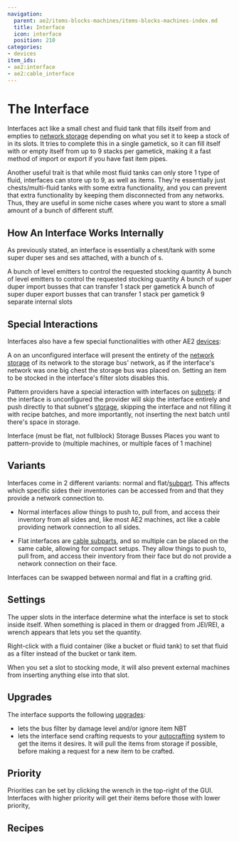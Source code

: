 ```yaml
---
navigation:
  parent: ae2/items-blocks-machines/items-blocks-machines-index.md
  title: Interface
  icon: interface
  position: 210
categories:
- devices
item_ids:
- ae2:interface
- ae2:cable_interface
---
```


# The Interface

<Row gap="20">
<BlockImage id="interface" scale="8" />
<GameScene zoom="8" background="transparent">
  <ImportStructure src="../assets/blocks/cable_interface.snbt" />
</GameScene>
</Row>

Interfaces act like a small chest and fluid tank that fills itself from and empties to [network storage](../ae2-mechanics/import-export-storage.md)
depending on what you set it to keep a stock of in its slots. It tries to complete this in a single gametick, so it can fill itself with
or empty itself from up to 9 stacks per gametick, making it a fast method of import or export if you have fast item pipes.

Another useful trait is that while most fluid tanks can only store 1 type of fluid, interfaces can store up to 9, as well as items.
They're essentially just chests/multi-fluid tanks with some extra functionality, and you can prevent that extra functionality by keeping
them disconnected from any networks.
Thus, they are useful in some niche cases where you want to store a small amount of a bunch of different stuff.

## How An Interface Works Internally

As previously stated, an interface is essentially a chest/tank with some super duper <ItemLink id="import_bus" />ses and
<ItemLink id="export_bus" />ses attached, with a bunch of <ItemLink id="level_emitter" />s.

<GameScene zoom="3" interactive={true}>
  <ImportStructure src="../assets/assemblies/interface_internals.snbt" />

  <BoxAnnotation color="#dddddd" min="1.3 0.3 1.3" max="9.7 1 1.7">
        A bunch of level emitters to control the requested stocking quantity
        <GameScene zoom="4" background="transparent">
        <ImportStructure src="../assets/blocks/level_emitter.snbt" />
        </GameScene>
  </BoxAnnotation>

  <BoxAnnotation color="#dddddd" min="1.3 4 1.3" max="9.7 4.7 1.7">
        A bunch of level emitters to control the requested stocking quantity
        <GameScene zoom="4" background="transparent">
        <ImportStructure src="../assets/blocks/level_emitter.snbt" />
        </GameScene>
  </BoxAnnotation>

  <BoxAnnotation color="#dddddd" min="1.3 1.3 1.3" max="9.7 2 1.7">
        A bunch of super duper import busses that can transfer 1 stack per gametick
        <GameScene zoom="4" background="transparent">
        <ImportStructure src="../assets/blocks/import_bus.snbt" />
        </GameScene>
  </BoxAnnotation>

  <BoxAnnotation color="#dddddd" min="1.3 3 1.3" max="9.7 3.7 1.7">
        A bunch of super duper export busses that can transfer 1 stack per gametick
        <GameScene zoom="4" background="transparent">
        <ImportStructure src="../assets/blocks/export_bus.snbt" />
        </GameScene>
  </BoxAnnotation>

  <BoxAnnotation color="#dddddd" min="1 2 1" max="10 3 2">
        9 separate internal slots
  </BoxAnnotation>

  <IsometricCamera yaw="195" pitch="15" />
</GameScene>

## Special Interactions

Interfaces also have a few special functionalities with other AE2 [devices](../ae2-mechanics/devices.md):

A <ItemLink id="storage_bus" /> on an unconfigured interface will present the entirety of the [network storage](../ae2-mechanics/import-export-storage.md)
of its network to the storage bus' network, as if the interface's network was one big chest the storage bus was placed on.
Setting an item to be stocked in the interface's filter slots disables this.

<GameScene zoom="6" interactive={true}>
  <ImportStructure src="../assets/assemblies/interface_storage.snbt" />
  <IsometricCamera yaw="195" pitch="30" />
</GameScene>

Pattern providers have a special interaction with interfaces on [subnets](../ae2-mechanics/subnetworks.md): if the interface is unconfigured
the provider will skip the interface entirely and push directly to that subnet's [storage](../ae2-mechanics/import-export-storage.md),
skipping the interface and not filling it with recipe batches, and more importantly, not inserting the next batch until there's space in storage.

<GameScene zoom="6" background="transparent">
<ImportStructure src="../assets/assemblies/provider_interface_storage.snbt" />

<BoxAnnotation color="#dddddd" min="2.7 0 1" max="3 1 2">
        Interface (must be flat, not fullblock)
  </BoxAnnotation>

<BoxAnnotation color="#dddddd" min="1 0 0" max="1.3 1 4">
        Storage Busses
  </BoxAnnotation>

<BoxAnnotation color="#dddddd" min="0 0 0" max="1 1 4">
        Places you want to pattern-provide to (multiple machines, or multiple faces of 1 machine)
  </BoxAnnotation>

<IsometricCamera yaw="185" pitch="30" />
</GameScene>

## Variants

Interfaces come in 2 different variants: normal and flat/[subpart](../ae2-mechanics/cable-subparts.md). This affects which specific sides their inventories can be accessed
from and that they provide a network connection to.

*   Normal interfaces allow things to push to, pull from, and access their inventory from all sides and, like most AE2 machines, act
    like a cable providing network connection to all sides.

*   Flat interfaces are [cable subparts](../ae2-mechanics/cable-subparts.md), and so multiple can be placed on the same cable, allowing for compact setups.
    They allow things to push to, pull from, and access their inventory from their face but do not provide a network connection on their face.

Interfaces can be swapped between normal and flat in a crafting grid.

## Settings

The upper slots in the interface determine what the interface is set to stock inside itself. When something is placed in
them or dragged from JEI/REI, a wrench appears that lets you set the quantity.

Right-click with a fluid container (like a bucket or fluid tank) to set that fluid as a filter instead of the bucket or tank item.

When you set a slot to stocking mode, it will also prevent external machines from inserting anything else into that slot.

## Upgrades

The interface supports the following [upgrades](upgrade_cards.md):

*   <ItemLink id="fuzzy_card" /> lets the bus filter by damage level and/or ignore item NBT
*   <ItemLink id="crafting_card" /> lets the interface send crafting requests to your [autocrafting](../ae2-mechanics/autocrafting.md)
    system to get the items it desires. It will pull the items from storage if possible, before making a request
    for a new item to be crafted.

## Priority

Priorities can be set by clicking the wrench in the top-right of the GUI. Interfaces with higher priority will get their items
before those with lower priority,

## Recipes

<Recipe id="network/blocks/interfaces_interface" />

<RecipeFor id="cable_interface" />
